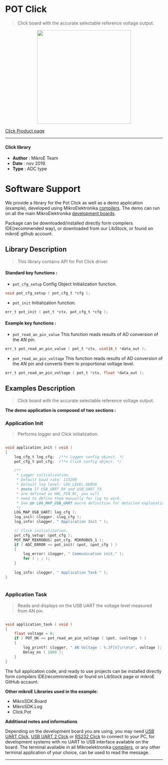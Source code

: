
# POT Click

> Click board with the accurate selectable reference voltage output.

<p align="center">
  <img src="https://download.mikroe.com/images/click_for_ide/pot_click.png" height=300px>
</p>

[Click Product page](https://www.mikroe.com/pot-click)

---


#### Click library 

- **Author**        : MikroE Team
- **Date**          : nov 2019.
- **Type**          : ADC type


# Software Support

We provide a library for the Pot Click 
as well as a demo application (example), developed using MikroElektronika 
[compilers](https://shop.mikroe.com/compilers). 
The demo can run on all the main MikroElektronika [development boards](https://shop.mikroe.com/development-boards).

Package can be downloaded/installed directly form compilers IDE(recommended way), or downloaded from our LibStock, or found on mikroE github account. 

## Library Description

> This library contains API for Pot Click driver.

#### Standard key functions :

- `pot_cfg_setup` Config Object Initialization function.
```c
void pot_cfg_setup ( pot_cfg_t *cfg ); 
```

- `pot_init` Initialization function.
```c
err_t pot_init ( pot_t *ctx, pot_cfg_t *cfg );
```

#### Example key functions :
 
- `pot_read_an_pin_value` This function reads results of AD conversion of the AN pin.
```c
err_t pot_read_an_pin_value ( pot_t *ctx, uint16_t *data_out );
```

- `pot_read_an_pin_voltage` This function reads results of AD conversion of the AN pin and converts them to proportional voltage level.
```c
err_t pot_read_an_pin_voltage ( pot_t *ctx, float *data_out );
```

## Examples Description

> Click board with the accurate selectable reference voltage output.

**The demo application is composed of two sections :**

### Application Init 

> Performs logger and Click initialization.

```c

void application_init ( void )
{
    log_cfg_t log_cfg;  /**< Logger config object. */
    pot_cfg_t pot_cfg;  /**< Click config object. */

    /** 
     * Logger initialization.
     * Default baud rate: 115200
     * Default log level: LOG_LEVEL_DEBUG
     * @note If USB_UART_RX and USB_UART_TX 
     * are defined as HAL_PIN_NC, you will 
     * need to define them manually for log to work. 
     * See @b LOG_MAP_USB_UART macro definition for detailed explanation.
     */
    LOG_MAP_USB_UART( log_cfg );
    log_init( &logger, &log_cfg );
    log_info( &logger, " Application Init " );

    // Click initialization.
    pot_cfg_setup( &pot_cfg );
    POT_MAP_MIKROBUS( pot_cfg, MIKROBUS_1 );
    if ( ADC_ERROR == pot_init( &pot, &pot_cfg ) )
    {
        log_error( &logger, " Communication init." );
        for ( ; ; );
    }
    
    log_info( &logger, " Application Task " );
}
  
```

### Application Task

> Reads and displays on the USB UART the voltage level measured from AN pin.

```c

void application_task ( void )
{
    float voltage = 0;
    if ( POT_OK == pot_read_an_pin_voltage ( &pot, &voltage ) ) 
    {
        log_printf( &logger, " AN Voltage : %.3f[V]\r\n\n", voltage );
        Delay_ms ( 1000 );
    }
}  

```

The full application code, and ready to use projects can be  installed directly form compilers IDE(recommneded) or found on LibStock page or mikroE GitHub accaunt.

**Other mikroE Libraries used in the example:** 

- MikroSDK.Board
- MikroSDK.Log
- Click.Pot

**Additional notes and informations**

Depending on the development board you are using, you may need 
[USB UART Click](https://shop.mikroe.com/usb-uart-click), 
[USB UART 2 Click](https://shop.mikroe.com/usb-uart-2-click) or 
[RS232 Click](https://shop.mikroe.com/rs232-click) to connect to your PC, for 
development systems with no UART to USB interface available on the board. The 
terminal available in all Mikroelektronika 
[compilers](https://shop.mikroe.com/compilers), or any other terminal application 
of your choice, can be used to read the message.



---
